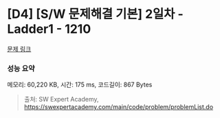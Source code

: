 # [D4] [S/W 문제해결 기본] 2일차 - Ladder1 - 1210 

[문제 링크](https://swexpertacademy.com/main/code/problem/problemDetail.do?contestProbId=AV14ABYKADACFAYh) 

### 성능 요약

메모리: 60,220 KB, 시간: 175 ms, 코드길이: 867 Bytes



> 출처: SW Expert Academy, https://swexpertacademy.com/main/code/problem/problemList.do